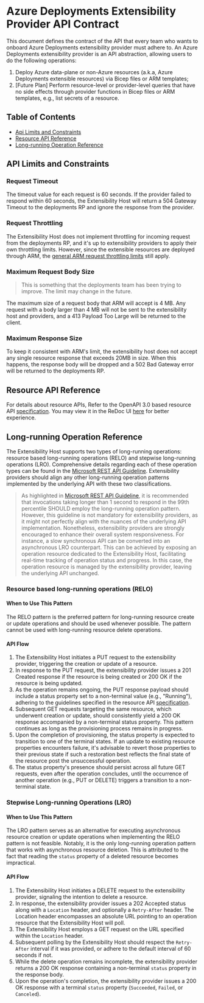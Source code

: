 # Azure Deployments Extensibility Provider API Contract

This document defines the contract of the API that every team who wants to onboard Azure Deployments extensibility provider must adhere to. An Azure Deployments extensibility provider is an API abstraction, allowing users to do the following operations:
1. Deploy Azure data-plane or non-Azure resources (a.k.a, Azure Deployments extensible resources) via Bicep files or ARM templates;
2. [Future Plan] Perform resource-level or provider-level queries that have no side effects through provider functions in Bicep files or ARM templates, e.g., list secrets of a resource.

## Table of Contents
- [Api Limits and Constraints](#api-limits-and-constraints)
- [Resource API Reference](#resource-api-reference)
- [Long-running Operation Reference](#long-running-operation-reference)

## API Limits and Constraints

### Request Timeout

The timeout value for each request is 60 seconds. If the provider failed to respond within 60 seconds, the Extensibility Host will return a 504 Gateway Timeout to the deployments RP and ignore the response from the provider.

### Request Throttling

The Extensibility Host does not implement throttling for incoming request from the deployments RP, and it's up to extensibility providers to apply their own throttling limits. However, since the extensible resources are deployed through ARM, the [general ARM request throttling limits](https://learn.microsoft.com/en-us/azure/azure-resource-manager/management/request-limits-and-throttling) still apply.

### Maximum Request Body Size

> This is something that the deployments team has been trying to improve. The limit may change in the future.

The maximum size of a request body that ARM will accept is 4 MB. Any request with a body larger than 4 MB will not be sent to the extensibility host and providers, and a 413 Payload Too Large will be returned to the client.

### Maximum Response Size

To keep it consistent with ARM's limit, the extensibility host does not accept any single resource response that exceeds 20MB in size. When this happens, the response body will be dropped and a 502 Bad Gateway error will be returned to the deployments RP.

## Resource API Reference

For details about resource APIs, Refer to the OpenAPI 3.0 based resource API [specification](openapi.yaml). You may view it in the ReDoc UI [here](https://redocly.github.io/redoc/?url=https://raw.githubusercontent.com/Azure/bicep-extensibility/master/docs/vnext/openapi.yaml) for better experience.

## Long-running Operation Reference

The Extensibility Host supports two types of long-running operations: resource based long-running operations (RELO) and stepwise long-running operations (LRO). Comprehensive details regarding each of these operation types can be found in the [Microsoft REST API Guideline](https://github.com/microsoft/api-guidelines/blob/vNext/Guidelines.md#13-long-running-operations). Extensibility providers should align any other long-running operation patterns implemented by the underlying API with these two classifications.

> As highlighted in [Microsoft REST API Guideline](https://github.com/microsoft/api-guidelines/blob/vNext/Guidelines.md#1441-responsiveness), it is recommended that invocations taking longer than 1 second to respond in the 99th percentile SHOULD employ the long-running operation pattern. However, this guideline is not mandatory for extensibility providers, as it might not perfectly align with the nuances of the underlying API implementation. Nonetheless, extensibility providers are strongly encouraged to enhance their overall system responsiveness. For instance, a slow synchronous API can be converted into an asynchronous LRO counterpart. This can be achieved by exposing an operation resource dedicated to the Extensibility Host, facilitating real-time tracking of operation status and progress. In this case, the operation resource is managed by the extensibility provider, leaving the underlying API unchanged.

### Resource based long-running operations (RELO)

#### When to Use This Pattern

The RELO pattern is the preferred pattern for long-running resource create or update operations and should be used whenever possible. The pattern cannot be used with long-running resource delete operations.

#### API Flow

1. The Extensibility Host initiates a PUT request to the extensibility provider, triggering the creation or update of a resource.
2. In response to the PUT request, the extensibility provider issues a 201 Created response if the resource is being created or 200 OK if the resource is being updated.
3. As the operation remains ongoing, the PUT response payload should include a status property set to a non-terminal value (e.g., "Running"), adhering to the guidelines specified in the resource API [specification](openapi.yaml).
4. Subsequent GET requests targeting the same resource, which underwent creation or update, should consistently yield a 200 OK response accompanied by a non-terminal status property. This pattern continues as long as the provisioning process remains in progress.
5. Upon the completion of provisioning, the status property is expected to transition to one of the terminal states. If an update to existing resource properties encounters failure, it's advisable to revert those properties to their previous state if such a restoration best reflects the final state of the resource post the unsuccessful operation.
6. The status property's presence should persist across all future GET requests, even after the operation concludes, until the occurrence of another operation (e.g., PUT or DELETE) triggers a transition to a non-terminal state.

### Stepwise Long-running Operations (LRO)

#### When to Use This Pattern

The LRO pattern serves as an alternative for executing asynchronous resource creation or update operations when implementing the RELO pattern is not feasible. Notably, it is the only long-running operation pattern that works with asynchronous resource deletion. This is attributed to the fact that reading the `status` property of a deleted resource becomes impractical.

#### API Flow

1. The Extensibility Host initiates a DELETE request to the extensibility provider, signaling the intention to delete a resource.
2. In response, the extensibility provider issues a 202 Accepted status along with a `Location` header, and optionally a `Retry-After` header. The Location header encompasses an absolute URL pointing to an operation resource that the Extensibility Host will poll.
3. The Extensibility Host employs a GET request on the URL specified within the `Location` header.
4. Subsequent polling by the Extensibility Host should respect the `Retry-After` interval if it was provided, or adhere to the default interval of 60 seconds if not.
5. While the delete operation remains incomplete, the extensibility provider returns a 200 OK response containing a non-terminal `status` property in the response body.
6. Upon the operation's completion, the extensibility provider issues a 200 OK response with a terminal `status` property (`Succeeded`, `Failed`, or `Canceled`).
